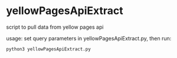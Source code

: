 # yellowPagesApiExtract
script to pull data from yellow pages api

usage: set query parameters in yellowPagesApiExtract.py, then run:
```bash
python3 yellowPagesApiExtract.py
```

